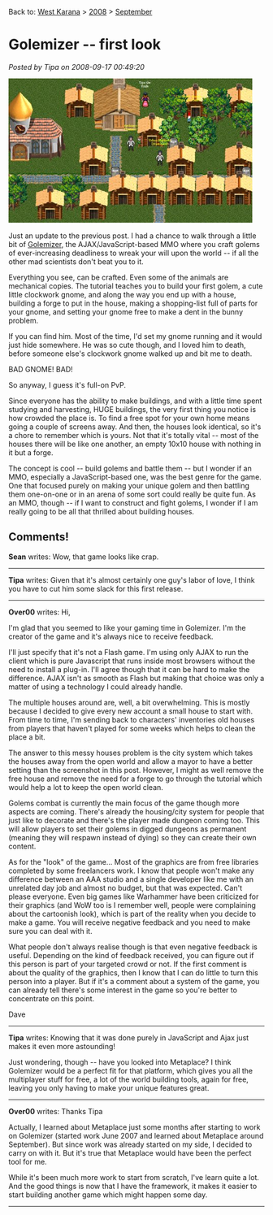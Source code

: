 Back to: [West Karana](/posts/westkarana.md) > [2008](/posts/2008/westkarana.md) > [September](./westkarana.md)
# Golemizer -- first look

*Posted by Tipa on 2008-09-17 00:49:20*

![](../../../uploads/2008/09/gnomebot.jpg "gnomebot")

Just an update to the previous post. I had a chance to walk through a little bit of [Golemizer](http://www.golemizer.com), the AJAX/JavaScript-based MMO where you craft golems of ever-increasing deadliness to wreak your will upon the world -- if all the other mad scientists don't beat you to it.

Everything you see, can be crafted. Even some of the animals are mechanical copies. The tutorial teaches you to build your first golem, a cute little clockwork gnome, and along the way you end up with a house, building a forge to put in the house, making a shopping-list full of parts for your gnome, and setting your gnome free to make a dent in the bunny problem.

If you can find him. Most of the time, I'd set my gnome running and it would just hide somewhere. He was so cute though, and I loved him to death, before someone else's clockwork gnome walked up and bit me to death.

BAD GNOME! BAD!

So anyway, I guess it's full-on PvP.

Since everyone has the ability to make buildings, and with a little time spent studying and harvesting, HUGE buildings, the very first thing you notice is how crowded the place is. To find a free spot for your own home means going a couple of screens away. And then, the houses look identical, so it's a chore to remember which is yours. Not that it's totally vital -- most of the houses there will be like one another, an empty 10x10 house with nothing in it but a forge.

The concept is cool -- build golems and battle them -- but I wonder if an MMO, especially a JavaScript-based one, was the best genre for the game. One that focused purely on making your unique golem and then battling them one-on-one or in an arena of some sort could really be quite fun. As an MMO, though -- if I want to construct and fight golems, I wonder if I am really going to be all that thrilled about building houses.
## Comments!

**Sean** writes: Wow, that game looks like crap.

---

**Tipa** writes: Given that it's almost certainly one guy's labor of love, I think you have to cut him some slack for this first release.

---

**Over00** writes: Hi,

I'm glad that you seemed to like your gaming time in Golemizer. I'm the creator of the game and it's always nice to receive feedback.

I'll just specify that it's not a Flash game. I'm using only AJAX to run the client which is pure Javascript that runs inside most browsers without the need to install a plug-in. I'll agree though that it can be hard to make the difference. AJAX isn't as smooth as Flash but making that choice was only a matter of using a technology I could already handle.

The multiple houses around are, well, a bit overwhelming. This is mostly because I decided to give every new account a small house to start with. From time to time, I'm sending back to characters' inventories old houses from players that haven't played for some weeks which helps to clean the place a bit.

The answer to this messy houses problem is the city system which takes the houses away from the open world and allow a mayor to have a better setting than the screenshot in this post. However, I might as well remove the free house and remove the need for a forge to go through the tutorial which would help a lot to keep the open world clean.

Golems combat is currently the main focus of the game though more aspects are coming. There's already the housing/city system for people that just like to decorate and there's the player made dungeon coming too. This will allow players to set their golems in digged dungeons as permanent (meaning they will respawn instead of dying) so they can create their own content.

As for the "look" of the game... Most of the graphics are from free libraries completed by some freelancers work. I know that people won't make any difference between an AAA studio and a single developer like me with an unrelated day job and almost no budget, but that was expected. Can't please everyone. Even big games like Warhammer have been criticized for their graphics (and WoW too is I remember well, people were complaining about the cartoonish look), which is part of the reality when you decide to make a game. You will receive negative feedback and you need to make sure you can deal with it.

What people don't always realise though is that even negative feedback is useful. Depending on the kind of feedback received, you can figure out if this person is part of your targeted crowd or not. If the first comment is about the quality of the graphics, then I know that I can do little to turn this person into a player. But if it's a comment about a system of the game, you can already tell there's some interest in the game so you're better to concentrate on this point.

Dave

---

**Tipa** writes: Knowing that it was done purely in JavaScript and Ajax just makes it even more astounding!

Just wondering, though -- have you looked into Metaplace? I think Golemizer would be a perfect fit for that platform, which gives you all the multiplayer stuff for free, a lot of the world building tools, again for free, leaving you only having to make your unique features great.

---

**Over00** writes: Thanks Tipa

Actually, I learned about Metaplace just some months after starting to work on Golemizer (started work June 2007 and learned about Metaplace around September). But since work was already started on my side, I decided to carry on with it. But it's true that Metaplace would have been the perfect tool for me.

While it's been much more work to start from scratch, I've learn quite a lot. And the good things is now that I have the framework, it makes it easier to start building another game which might happen some day.

---

